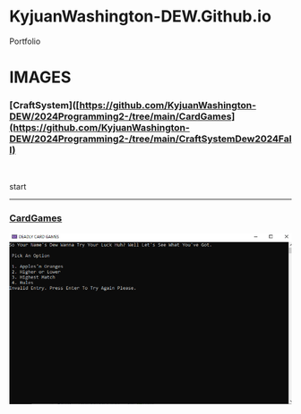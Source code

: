 # KyjuanWashington-DEW.Github.io
Portfolio

# IMAGES

### [CraftSystem]([https://github.com/KyjuanWashington-DEW/2024Programming2-/tree/main/CardGames](https://github.com/KyjuanWashington-DEW/2024Programming2-/tree/main/CraftSystemDew2024Fall)

![]()

start


-----------------------------------------------------------------------------------------


### [CardGames](https://github.com/KyjuanWashington-DEW/2024Programming2-/tree/main/CardGames)

![](https://raw.githubusercontent.com/KyjuanWashington-DEW/KyjuanWashington-DEW.Github.io/refs/heads/main/CardgamePic.png)
